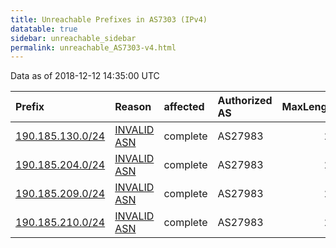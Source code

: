 ```yaml
---
title: Unreachable Prefixes in AS7303 (IPv4)
datatable: true
sidebar: unreachable_sidebar
permalink: unreachable_AS7303-v4.html
---
```


Data as of 2018-12-12 14:35:00 UTC


<div class="datatable-begin"></div>

| Prefix                                                     | Reason                                                                                                 | affected   | Authorized AS   |   MaxLength | Anchor                                         |   unreachable /24s |
|:-----------------------------------------------------------|:-------------------------------------------------------------------------------------------------------|:-----------|:----------------|------------:|:-----------------------------------------------|-------------------:|
| [190.185.130.0/24](https://stat.ripe.net/190.185.130.0/24) | [INVALID ASN](https://rpki-validator.ripe.net/announcement-preview?asn=AS7303&prefix=190.185.130.0/24) | complete   | AS27983         |          24 | [LACNIC](unreachable_LACNIC_RPKI_Root-v4.html) |                  1 |
| [190.185.204.0/24](https://stat.ripe.net/190.185.204.0/24) | [INVALID ASN](https://rpki-validator.ripe.net/announcement-preview?asn=AS7303&prefix=190.185.204.0/24) | complete   | AS27983         |          24 | [LACNIC](unreachable_LACNIC_RPKI_Root-v4.html) |                  1 |
| [190.185.209.0/24](https://stat.ripe.net/190.185.209.0/24) | [INVALID ASN](https://rpki-validator.ripe.net/announcement-preview?asn=AS7303&prefix=190.185.209.0/24) | complete   | AS27983         |          24 | [LACNIC](unreachable_LACNIC_RPKI_Root-v4.html) |                  1 |
| [190.185.210.0/24](https://stat.ripe.net/190.185.210.0/24) | [INVALID ASN](https://rpki-validator.ripe.net/announcement-preview?asn=AS7303&prefix=190.185.210.0/24) | complete   | AS27983         |          24 | [LACNIC](unreachable_LACNIC_RPKI_Root-v4.html) |                  1 |

<div class="datatable-end"></div>